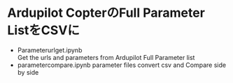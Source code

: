 # Ardupilot CopterのFull Parameter ListをCSVに
- Parameterurlget.ipynb  
  Get the urls and parameters from Ardupilot Full Parameter list
- parametercompare.ipynb
   parameter files convert csv and Compare side by side
